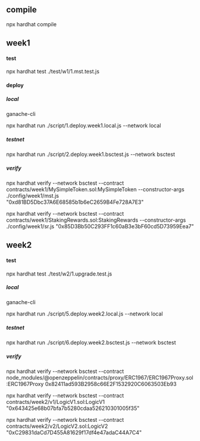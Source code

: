## compile

npx hardhat compile

## week1

#### test

npx hardhat test ./test/w1/1.mst.test.js


#### deploy

##### local

ganache-cli

npx hardhat run ./script/1.deploy.week1.local.js --network local

##### testnet

npx hardhat run ./script/2.deploy.week1.bsctest.js --network bsctest

##### verify

npx hardhat verify --network bsctest --contract contracts/week1/MySimpleToken.sol:MySimpleToken --constructor-args ./config/week1/mst.js "0xd81BD5Dbc37A6E68585b1b6eC2659B4Fe728A7E3"

npx hardhat verify --network bsctest --contract contracts/week1/StakingRewards.sol:StakingRewards --constructor-args ./config/week1/sr.js "0x85D3Bb50C293FF1c60aB3e3bF60cd5D73959Eea7"


## week2

#### test

npx hardhat test ./test/w2/1.upgrade.test.js

##### local

ganache-cli

npx hardhat run ./script/5.deploy.week2.local.js --network local

##### testnet

npx hardhat run ./script/6.deploy.week2.bsctest.js --network bsctest



##### verify

npx hardhat verify --network bsctest  --contract node_modules/@openzeppelin/contracts/proxy/ERC1967/ERC1967Proxy.sol:ERC1967Proxy 0x82411ad593B2958c66E2F1532920C6063503Eb93

npx hardhat verify --network bsctest --contract contracts/week2/v1/LogicV1.sol:LogicV1 "0x643425e68b07bfa7b5280cdaa526210301005f35"

npx hardhat verify --network bsctest --contract contracts/week2/v2/LogicV2.sol:LogicV2 "0xC29831daCd7D455A81629f17df4e47adaC44A7C4"
